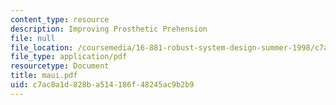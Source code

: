 ```yaml
---
content_type: resource
description: Improving Prosthetic Prehension
file: null
file_location: /coursemedia/16-881-robust-system-design-summer-1998/c7ac8a1d828ba514186f48245ac9b2b9_maui.pdf
file_type: application/pdf
resourcetype: Document
title: maui.pdf
uid: c7ac8a1d-828b-a514-186f-48245ac9b2b9
---
```

